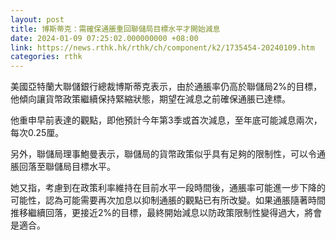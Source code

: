 ```yaml
---
layout: post
title: 博斯蒂克：需確保通脹重回聯儲局目標水平才開始減息
date: 2024-01-09 07:25:02.000000000 +08:00
link: https://news.rthk.hk/rthk/ch/component/k2/1735454-20240109.htm
categories: rthk
---
```


美國亞特蘭大聯儲銀行總裁博斯蒂克表示，由於通脹率仍高於聯儲局2%的目標，他傾向讓貨幣政策繼續保持緊縮狀態，期望在減息之前確保通脹已達標。

他重申早前表達的觀點，即他預計今年第3季或首次減息，至年底可能減息兩次，每次0.25厘。

另外，聯儲局理事鮑曼表示，聯儲局的貨幣政策似乎具有足夠的限制性，可以令通脹回落至聯儲局目標水平。

她又指，考慮到在政策利率維持在目前水平一段時間後，通脹率可能進一步下降的可能性，認為可能需要再次加息以抑制通脹的觀點已有所改變。如果通脹隨著時間推移繼續回落，更接近2%的目標，最終開始減息以防政策限制性變得過大，將會是適合。
